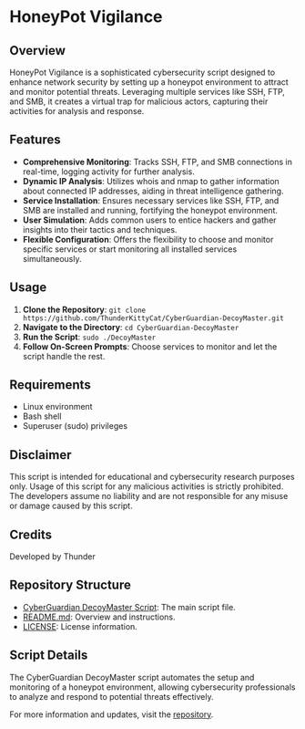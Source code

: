 # HoneyPot Vigilance

## Overview
HoneyPot Vigilance is a sophisticated cybersecurity script designed to enhance network security by setting up a honeypot environment to attract and monitor potential threats. Leveraging multiple services like SSH, FTP, and SMB, it creates a virtual trap for malicious actors, capturing their activities for analysis and response.

## Features
- **Comprehensive Monitoring**: Tracks SSH, FTP, and SMB connections in real-time, logging activity for further analysis.
- **Dynamic IP Analysis**: Utilizes whois and nmap to gather information about connected IP addresses, aiding in threat intelligence gathering.
- **Service Installation**: Ensures necessary services like SSH, FTP, and SMB are installed and running, fortifying the honeypot environment.
- **User Simulation**: Adds common users to entice hackers and gather insights into their tactics and techniques.
- **Flexible Configuration**: Offers the flexibility to choose and monitor specific services or start monitoring all installed services simultaneously.

## Usage
1. **Clone the Repository**: `git clone https://github.com/ThunderKittyCat/CyberGuardian-DecoyMaster.git`
2. **Navigate to the Directory**: `cd CyberGuardian-DecoyMaster`
3. **Run the Script**: `sudo ./DecoyMaster`
4. **Follow On-Screen Prompts**: Choose services to monitor and let the script handle the rest.

## Requirements
- Linux environment
- Bash shell
- Superuser (sudo) privileges

## Disclaimer
This script is intended for educational and cybersecurity research purposes only. Usage of this script for any malicious activities is strictly prohibited. The developers assume no liability and are not responsible for any misuse or damage caused by this script.

## Credits
Developed by Thunder

## Repository Structure

- [CyberGuardian DecoyMaster Script](./DecoyMaster): The main script file.
- [README.md](./README.md): Overview and instructions.
- [LICENSE](./LICENSE): License information.

## Script Details

The CyberGuardian DecoyMaster script automates the setup and monitoring of a honeypot environment, allowing cybersecurity professionals to analyze and respond to potential threats effectively.

For more information and updates, visit the [repository](https://github.com/ThunderKittyCat/CyberGuardian-DecoyMaster).
